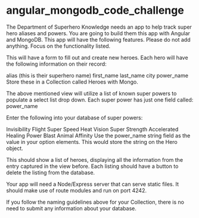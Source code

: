 # angular_mongodb_code_challenge

The Department of Superhero Knowledge needs an app to help track super hero aliases and powers. You are going to build them this app with Angular and MongoDB. This app will have the following features. Please do not add anything. Focus on the functionality listed.

This will have a form to fill out and create new heroes. Each hero will have the following information on their record:

alias (this is their superhero name)
first_name
last_name
city
power_name
Store these in a Collection called Heroes with Mongo.

The above mentioned view will utilize a list of known super powers to populate a select list drop down. Each super power has just one field called: power_name

Enter the following into your database of super powers:

Invisibility
Flight
Super Speed
Heat Vision
Super Strength
Accelerated Healing
Power Blast
Animal Affinity
Use the power_name string field as the value in your option elements. This would store the string on the Hero object.

This should show a list of heroes, displaying all the information from the entry captured in the view before. Each listing should have a button to delete the listing from the database.

Your app will need a Node/Express server that can serve static files. It should make use of route modules and run on port 4242.

If you follow the naming guidelines above for your Collection, there is no need to submit any information about your database.
